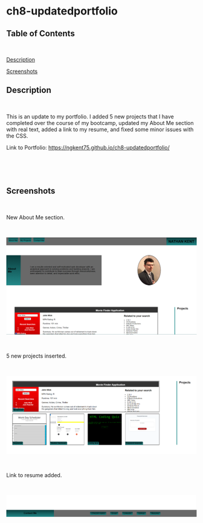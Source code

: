 # ch8-updatedportfolio

## Table of Contents

<br>

[Description](#description)

[Screenshots](#screenshots)

## Description

<br>

This is an update to my portfolio. I added 5 new projects that I have completed over the course of my bootcamp,  updated my About Me section with real text, added a link to my resume, and fixed some minor issues with the CSS.

Link to Portfolio: https://ngkent75.github.io/ch8-updatedportfolio/

<br>
<br>
<br>


## Screenshots

<br>

New About Me section.

<br>

![Screenshot of Summary](assets/Images/demo.PNG)

<br>

5 new projects inserted.

<br>

![Screenshot of Projects](assets/Images/projects.PNG)

<br>

Link to resume added.

<br>

![Screenshot of Resume](assets/Images/resume.PNG)

<br>

